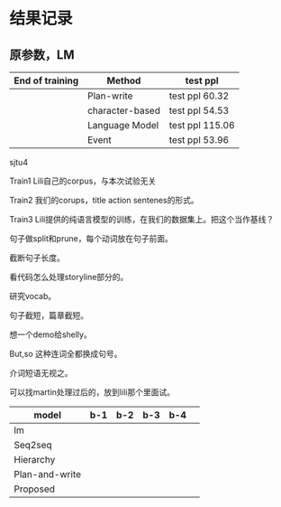 # 结果记录

## 原参数，LM

| End of training | Method          | test ppl          |
| --------------- | --------------- | ----------------- |
|                 | Plan-write      | test ppl   60.32  |
|                 | character-based | test ppl   54.53  |
|                 | Language Model  | test ppl   115.06 |
|                 | Event           | test ppl   53.96  |

sjtu4

Train1 Lili自己的corpus，与本次试验无关

Train2 我们的corups，title action sentenes的形式。

Train3 Lili提供的纯语言模型的训练，在我们的数据集上。把这个当作基线？





句子做split和prune，每个动词放在句子前面。

截断句子长度。

看代码怎么处理storyline部分的。

研究vocab。

句子截短，篇章截短。



想一个demo给shelly。



But,so 这种连词全都换成句号。

介词短语无视之。

可以找martin处理过后的，放到lili那个里面试。



| model          | b-1  | b-2  | b-3  | b-4  |      |
| -------------- | ---- | ---- | ---- | ---- | ---- |
| lm             |      |      |      |      |      |
| Seq2seq        |      |      |      |      |      |
| Hierarchy      |      |      |      |      |      |
| Plan-and-write |      |      |      |      |      |
| Proposed       |      |      |      |      |      |

